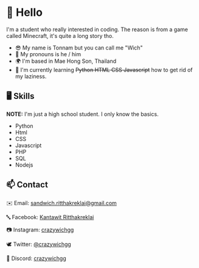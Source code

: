 # 👋 Hello
I'm a student who really interested in coding. The reason is from a game called Minecraft, it's quite a long story tho.

* 😎  My name is Tonnam but you can call me "Wich"
* 💬  My pronouns is he / him
* 🌍  I'm based in Mae Hong Son, Thailand
* 🧠  I'm currently learning ~~Python HTML CSS Javascript~~ how to get rid of my laziness.

## 🖥️ Skills
**NOTE:** I'm just a high school student. I only know the basics.
* Python
* Html
* CSS
* Javascript
* PHP
* SQL
* Nodejs


<!-- <p align="left">
<a href="https://www.python.org/" target="_blank" rel="noreferrer"><img src="https://raw.githubusercontent.com/danielcranney/readme-generator/main/public/icons/skills/python-colored.svg" width="36" height="36" alt="Python" /></a>
<a href="https://developer.mozilla.org/en-US/docs/Web/JavaScript" target="_blank" rel="noreferrer"><img src="https://raw.githubusercontent.com/danielcranney/readme-generator/main/public/icons/skills/javascript-colored.svg" width="36" height="36" alt="JavaScript" /></a>
<a href="https://developer.mozilla.org/en-US/docs/Glossary/HTML5" target="_blank" rel="noreferrer"><img src="https://raw.githubusercontent.com/danielcranney/readme-generator/main/public/icons/skills/html5-colored.svg" width="36" height="36" alt="HTML5" /></a>
<a href="https://www.w3.org/TR/CSS/#css" target="_blank" rel="noreferrer"><img src="https://raw.githubusercontent.com/danielcranney/readme-generator/main/public/icons/skills/css3-colored.svg" width="36" height="36" alt="CSS3" /></a>
<a href="https://nodejs.org/en/" target="_blank" rel="noreferrer"><img src="https://raw.githubusercontent.com/danielcranney/readme-generator/main/public/icons/skills/nodejs-colored.svg" width="36" height="36" alt="NodeJS" /></a> -->


<!-- ## 🌐 Socials
| Website | Media | Social & Contact |
|:---:|:---:|:---:|
| <a href="https://www.github.com/crazywichgg" target="_blank" rel="noreferrer"><img src="https://raw.githubusercontent.com/danielcranney/readme-generator/main/public/icons/socials/github.svg" width="32" height="32" /></a> | <a href="https://www.youtube.com/c/crazywichgg" target="_blank" rel="noreferrer"><img src="https://raw.githubusercontent.com/danielcranney/readme-generator/main/public/icons/socials/youtube.svg" width="32" height="32" /></a> <a href="https://www.twitch.tv/crazywichgg" target="_blank" rel="noreferrer"><img src="https://raw.githubusercontent.com/danielcranney/readme-generator/main/public/icons/socials/twitch.svg" width="32" height="32" /></a> | <a href="https://www.facebook.com/kantawit.ritthakreklai.5/" target="_blank" rel="noreferrer"><img src="https://raw.githubusercontent.com/danielcranney/readme-generator/main/public/icons/socials/facebook.svg" width="32" height="32" /></a> <a href="http://www.instagram.com/crazywichgg" target="_blank" rel="noreferrer"><img src="https://raw.githubusercontent.com/danielcranney/readme-generator/main/public/icons/socials/instagram.svg" width="32" height="32" /></a> <a href="https://www.twitter.com/crazywichgg" target="_blank" rel="noreferrer"><img src="https://raw.githubusercontent.com/danielcranney/readme-generator/main/public/icons/socials/twitter.svg" width="32" height="32" /></a> | -->

<!--
## 📊 Github Stats
<a href="http://www.github.com/crazywichgg"><img src="https://github-readme-stats.vercel.app/api?username=crazywichgg&show_icons=true&hide=&count_private=true&title_color=3382ed&text_color=ffffff&icon_color=3382ed&bg_color=181824&hide_border=true&show_icons=true" alt="crazywichgg's GitHub stats" /></a>
<a href="https://github.com/crazywichgg" align="left"><img src="https://github-readme-stats.vercel.app/api/top-langs/?username=crazywichgg&langs_count=10&title_color=3382ed&text_color=ffffff&icon_color=3382ed&bg_color=181824&hide_border=true&locale=en&custom_title=Most%20%Used%20%Languages" alt="Top Languages" /></a>

<a href="http://www.github.com/crazywichgg"><img src="https://github-readme-activity-graph.cyclic.app/graph?username=crazywichgg&bg_color=181824&color=ffffff&line=3382ed&point=ffffff&area_color=181824&area=true&hide_border=true&custom_title=GitHub%20Commits%20Graph" alt="GitHub Commits Graph" /></a>
-->

## 📫 Contact
✉️ Email: [sandwich.ritthakreklai@gmail.com](mailto:sandwich.ritthakreklai@gmail.com)

🔤 Facebook: [Kantawit Ritthakreklai](https://www.facebook.com/kantawit.ritthakreklai.5/)

📷 Instagram: [crazywichgg](https://www.instagram.com/crazywichgg)

🕊️ Twitter: [@crazywichgg](https://www.twitter.com/crazywichgg)

🔷 Discord: [crazywichgg](https://discord.com/app)
